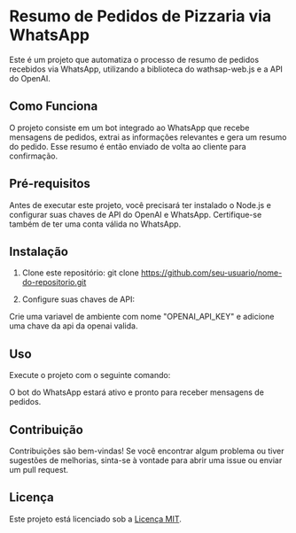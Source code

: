 # Resumo de Pedidos de Pizzaria via WhatsApp

Este é um projeto que automatiza o processo de resumo de pedidos recebidos via WhatsApp, utilizando a biblioteca do wathsap-web.js e a API do OpenAI.

## Como Funciona

O projeto consiste em um bot integrado ao WhatsApp que recebe mensagens de pedidos, extrai as informações relevantes e gera um resumo do pedido. Esse resumo é então enviado de volta ao cliente para confirmação.

## Pré-requisitos

Antes de executar este projeto, você precisará ter instalado o Node.js e configurar suas chaves de API do OpenAI e WhatsApp. Certifique-se também de ter uma conta válida no WhatsApp.

## Instalação

1. Clone este repositório:
git clone https://github.com/seu-usuario/nome-do-repositorio.git


2. Configure suas chaves de API:

Crie uma variavel de ambiente com nome "OPENAI_API_KEY" e adicione uma chave da api da openai valida.
## Uso

Execute o projeto com o seguinte comando:


O bot do WhatsApp estará ativo e pronto para receber mensagens de pedidos.

## Contribuição

Contribuições são bem-vindas! Se você encontrar algum problema ou tiver sugestões de melhorias, sinta-se à vontade para abrir uma issue ou enviar um pull request.

## Licença

Este projeto está licenciado sob a [Licença MIT](LICENSE).


